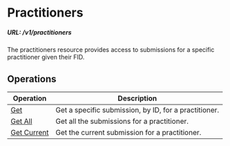 # Practitioners

##### URL: /v1/practitioners

The practitioners resource provides access to submissions for a specific practitioner given their FID.

## Operations

| Operation | Description |
| - | - |
| [Get](get.md) | Get a specific submission, by ID, for a practitioner. |
| [Get All](get-all.md) | Get all the submissions for a practitioner. |
| [Get Current](get-current.md) | Get the current submission for a practitioner. |
